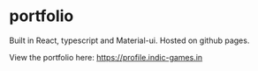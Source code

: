 # portfolio
Built in React, typescript and Material-ui. Hosted on github pages.

View the portfolio here: https://profile.indic-games.in
